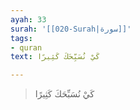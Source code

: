 ```yaml
---
ayah: 33
surah: '[[020-Surah|سورة]]'
tags:
- quran
text: كَيْ نُسَبِّحَكَ كَثِيرًا

---
```

> كَيْ نُسَبِّحَكَ كَثِيرًا

